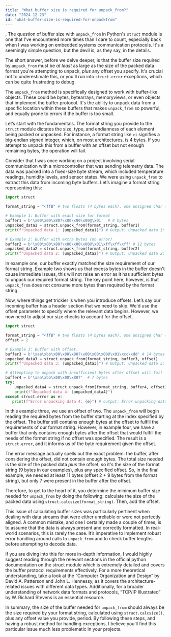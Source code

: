 ```yaml
---
title: "What buffer size is required for unpack_from?"
date: "2024-12-23"
id: "what-buffer-size-is-required-for-unpackfrom"
---
```


,  The question of buffer size with `unpack_from` in Python's `struct` module is one that I've encountered more times than I care to count, especially back when I was working on embedded systems communication protocols. It's a seemingly simple question, but the devil is, as they say, in the details.

The short answer, before we delve deeper, is that the buffer size required by `unpack_from` must be *at least* as large as the size of the packed data format you're attempting to unpack, *plus* any offset you specify. It's crucial not to underestimate this, or you'll run into `struct.error` exceptions, which can be quite frustrating to debug.

The `unpack_from` method is specifically designed to work with buffer-like objects. These could be bytes, bytearrays, memoryviews, or even objects that implement the buffer protocol. It's the ability to unpack data from a specific location within these buffers that makes `unpack_from` so powerful, and equally prone to errors if the buffer is too small.

Let’s start with the fundamentals. The format string you provide to the `struct` module dictates the size, type, and endianness of each element being packed or unpacked. For instance, a format string like `>i` signifies a big-endian signed integer, which, on most architectures, is 4 bytes. If you attempt to unpack this from a buffer with an offset but not enough remaining bytes, the operation will fail.

Consider that I was once working on a project involving serial communication with a microcontroller that was sending telemetry data. The data was packed into a fixed-size byte stream, which included temperature readings, humidity levels, and sensor states. We were using `unpack_from` to extract this data from incoming byte buffers. Let’s imagine a format string representing this:

```python
import struct

format_string = "<ffB" # two floats (4 bytes each), one unsigned char (1 byte)

# Example 1: Buffer with exact size for format
buffer1 = b'\x00\x00\x80?\x00\x00\x00@\x01'  # 9 bytes
unpacked_data1 = struct.unpack_from(format_string, buffer1)
print(f"Unpacked data 1: {unpacked_data1}") # Output: Unpacked data 1: (1.0, 2.0, 1)

# Example 2: Buffer with extra bytes (no error)
buffer2 = b'\x00\x00\x80?\x00\x00\x00@\x01\xff\xff\xff' # 12 bytes
unpacked_data2 = struct.unpack_from(format_string, buffer2)
print(f"Unpacked data 2: {unpacked_data2}") # Output: Unpacked data 2: (1.0, 2.0, 1)
```

In example one, our buffer exactly matched the size requirement of our format string. Example two shows us that excess bytes in the buffer doesn't cause immediate issues, this will not raise an error as it has sufficient bytes to unpack our required format string. The key point here, however, is that `unpack_from` does not consume more bytes than required by the format string.

Now, where things get trickier is when you introduce offsets. Let’s say our incoming buffer has a header section that we need to skip. We'd use the offset parameter to specify where the relevant data begins. However, we now need to adjust our size checks to account for the offset.

```python
import struct

format_string = "<ffB" # two floats (4 bytes each), one unsigned char (1 byte)
offset = 2

# Example 3: Buffer with offset.
buffer3 = b'\xaa\xbb\x00\x00\x80?\x00\x00\x00@\x01\xcc\xdd' # 14 bytes
unpacked_data3 = struct.unpack_from(format_string, buffer3, offset)
print(f"Unpacked data 3: {unpacked_data3}") # Output: Unpacked data 3: (1.0, 2.0, 1)

# Attempting to unpack with insufficient bytes after offset will fail
buffer4 = b'\xaa\xbb\x00\x00\x80?'  # 7 bytes
try:
    unpacked_data4 = struct.unpack_from(format_string, buffer4, offset)
    print(f"Unpacked data 4: {unpacked_data4}")
except struct.error as e:
   print(f"Error unpacking data 4: {e}") # output: Error unpacking data 4: unpack_from requires a buffer of at least 9 bytes for unpacking 7 bytes at offset 2 (actual buffer size is 7)
```

In this example three, we use an offset of two. The `unpack_from` will begin reading the required bytes from the buffer starting at the index specified by the offset. The buffer still contains enough bytes at the offset to fulfill the requirements of our format string. However, in example four, we have a buffer that only contains enough bytes after the offset that would fulfill the needs of the format string if no offset was specified. The result is a `struct.error`, and it informs us of the byte requirement given the offset.

The error message actually spells out the exact problem: the buffer, after considering the offset, did not contain enough bytes. The total size needed is the size of the packed data *plus* the offset, so it's the size of the format string (9 bytes in our examples), plus any specified offset. So, in the final example, we needed at least 11 bytes (offset 2 + 9 bytes from the format string), but only 7 were present in the buffer after the offset.

Therefore, to get to the heart of it, you determine the minimum buffer size needed for `unpack_from` by doing the following: calculate the size of the packed data using `struct.calcsize(format_string)`. Then, add the offset.

This issue of calculating buffer sizes was particularly pertinent when dealing with data streams that were either unreliable or were not perfectly aligned. A common mistake, and one I certainly made a couple of times, is to assume that the data is always present and correctly formatted. In real-world scenarios, this is rarely the case. It’s imperative to implement robust error handling around calls to `unpack_from` and to check buffer lengths before attempting to decode data.

If you are diving into this for more in-depth information, I would highly suggest reading through the relevant sections in the official python documentation on the struct module which is extremely detailed and covers the buffer protocol requirements effectively. For a more theoretical understanding, take a look at the “Computer Organization and Design” by David A. Patterson and John L. Hennessy, as it covers the architecture-related issues with different data types. Additionally, for a broader understanding of network data formats and protocols, “TCP/IP Illustrated” by W. Richard Stevens is an essential resource.

In summary, the size of the buffer needed for `unpack_from` should always be the size required by your format string, calculated using `struct.calcsize()`, plus any offset value you provide, period. By following these steps, and having a robust method for handling exceptions, I believe you’ll find this particular issue much less problematic in your projects.
